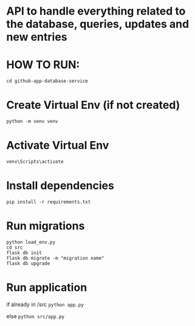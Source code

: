 # API to handle everything related to the database, queries, updates and new entries

# HOW TO RUN:

```cd github-app-database-service```

# Create Virtual Env (if not created)

```python -m venv venv```

# Activate Virtual Env

```venv\Scripts\activate```

# Install dependencies

```pip install -r requirements.txt```

# Run migrations

```
python load_env.py
cd src
flask db init
flask db migrate -m "migration name"
flask db upgrade
```
# Run application

if already in /src
```python app.py```

else
```python src/app.py```

